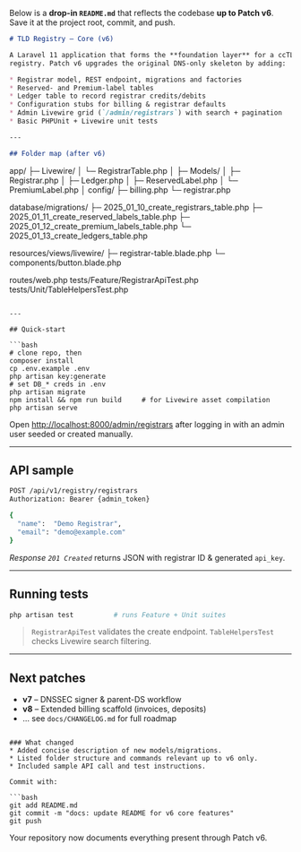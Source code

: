 Below is a **drop-in `README.md`** that reflects the codebase **up to Patch v6**.
Save it at the project root, commit, and push.

```markdown
# TLD Registry – Core (v6)

A Laravel 11 application that forms the **foundation layer** for a ccTLD / gTLD
registry. Patch v6 upgrades the original DNS-only skeleton by adding:

* Registrar model, REST endpoint, migrations and factories  
* Reserved- and Premium-label tables  
* Ledger table to record registrar credits/debits  
* Configuration stubs for billing & registrar defaults  
* Admin Livewire grid (`/admin/registrars`) with search + pagination  
* Basic PHPUnit + Livewire unit tests

---

## Folder map (after v6)

```

app/
├─ Livewire/
│   └─ RegistrarTable.php
│
├─ Models/
│   ├─ Registrar.php
│   ├─ Ledger.php
│   ├─ ReservedLabel.php
│   └─ PremiumLabel.php
│
config/
├─ billing.php
└─ registrar.php

database/migrations/
├─ 2025\_01\_10\_create\_registrars\_table.php
├─ 2025\_01\_11\_create\_reserved\_labels\_table.php
├─ 2025\_01\_12\_create\_premium\_labels\_table.php
└─ 2025\_01\_13\_create\_ledgers\_table.php

resources/views/livewire/
├─ registrar-table.blade.php
└─ components/button.blade.php

routes/web.php
tests/Feature/RegistrarApiTest.php
tests/Unit/TableHelpersTest.php

````

---

## Quick-start

```bash
# clone repo, then
composer install
cp .env.example .env
php artisan key:generate
# set DB_* creds in .env
php artisan migrate
npm install && npm run build     # for Livewire asset compilation
php artisan serve
````

Open [http://localhost:8000/admin/registrars](http://localhost:8000/admin/registrars) after logging in with an admin
user seeded or created manually.

---

## API sample

```bash
POST /api/v1/registry/registrars
Authorization: Bearer {admin_token}

{
  "name":  "Demo Registrar",
  "email": "demo@example.com"
}
```

*Response `201 Created`* returns JSON with registrar ID & generated `api_key`.

---

## Running tests

```bash
php artisan test          # runs Feature + Unit suites
```

> `RegistrarApiTest` validates the create endpoint.
> `TableHelpersTest` checks Livewire search filtering.

---

## Next patches

* **v7** – DNSSEC signer & parent-DS workflow
* **v8** – Extended billing scaffold (invoices, deposits)
* … see `docs/CHANGELOG.md` for full roadmap

````

### What changed
* Added concise description of new models/migrations.
* Listed folder structure and commands relevant up to v6 only.
* Included sample API call and test instructions.

Commit with:

```bash
git add README.md
git commit -m "docs: update README for v6 core features"
git push
````

Your repository now documents everything present through Patch v6.

